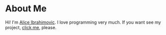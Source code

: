 # About Me

Hi! I'm [Alice Ibrahimovic](./README.md). I love programming very much.
If you want see my project, [click me](./todo/README.md), please.
